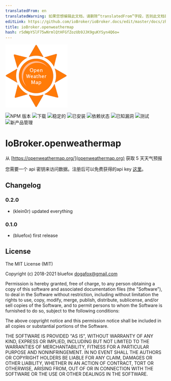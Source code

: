 ```yaml
---
translatedFrom: en
translatedWarning: 如果您想编辑此文档，请删除“translatedFrom”字段，否则此文档将再次自动翻译
editLink: https://github.com/ioBroker/ioBroker.docs/edit/master/docs/zh-cn/adapterref/iobroker.openweathermap/README.md
title: ioBroker.openweathermap
hash: rSdWpYSlF75wNrmlQtHFGfZozUb9JJK9guKYSyn4Q6o=
---
```

![标识](../../../en/adapterref/iobroker.openweathermap/admin/openweathermap.png)

![NPM 版本](http://img.shields.io/npm/v/iobroker.openweathermap.svg)
![下载](https://img.shields.io/npm/dm/iobroker.openweathermap.svg)
![稳定的](http://iobroker.live/badges/openweathermap-stable.svg)
![已安装](http://iobroker.live/badges/openweathermap-installed.svg)
![依赖状态](https://img.shields.io/david/ioBroker/ioBroker.openweathermap.svg)
![已知漏洞](https://snyk.io/test/github/ioBroker/ioBroker.openweathermap/badge.svg)
![测试](https://travis-ci.org/ioBroker/ioBroker.openweathermap.svg?branch=master)
![新产品管理](https://nodei.co/npm/iobroker.openweathermap.png?downloads=true)

# IoBroker.openweathermap
从 [https://openweathermap.org/](openweathermap.org) 获取 5 天天气预报

您需要一个 api 密钥来访问数据。注册后可以免费获得的api key [这里](https://home.openweathermap.org/api_keys)。

## Changelog

### 0.2.0

* (klein0r) updated everything

### 0.1.0

* (bluefox) first release

## License

The MIT License (MIT)

Copyright (c) 2018-2021 bluefox <dogafox@gmail.com>

Permission is hereby granted, free of charge, to any person obtaining a copy
of this software and associated documentation files (the "Software"), to deal
in the Software without restriction, including without limitation the rights
to use, copy, modify, merge, publish, distribute, sublicense, and/or sell
copies of the Software, and to permit persons to whom the Software is
furnished to do so, subject to the following conditions:

The above copyright notice and this permission notice shall be included in all
copies or substantial portions of the Software.

THE SOFTWARE IS PROVIDED "AS IS", WITHOUT WARRANTY OF ANY KIND, EXPRESS OR
IMPLIED, INCLUDING BUT NOT LIMITED TO THE WARRANTIES OF MERCHANTABILITY,
FITNESS FOR A PARTICULAR PURPOSE AND NONINFRINGEMENT. IN NO EVENT SHALL THE
AUTHORS OR COPYRIGHT HOLDERS BE LIABLE FOR ANY CLAIM, DAMAGES OR OTHER
LIABILITY, WHETHER IN AN ACTION OF CONTRACT, TORT OR OTHERWISE, ARISING FROM,
OUT OF OR IN CONNECTION WITH THE SOFTWARE OR THE USE OR OTHER DEALINGS IN THE
SOFTWARE.